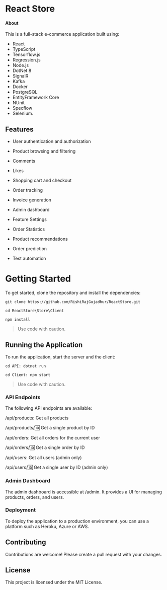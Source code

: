 # React Store

#### About

This is a full-stack e-commerce application built using: 
+ React
+ TypeScript 
+ Tensorflow.js 
+ Regression.js 
+ Node.js 
+ DotNet 8
+ SignalR 
+ Kafka 
+ Docker
+ PostgreSQL 
+ EntityFramework Core 
+ NUnit 
+ Specflow 
+ Selenium.

## Features

+ User authentication and authorization

+  Product browsing and filtering

+  Comments

+  Likes

+  Shopping cart and checkout

+  Order tracking

+  Invoice generation

+  Admin dashboard

+  Feature Settings

+  Order Statistics

+  Product recommendations

+  Order prediction
  
+  Test automation
 

# Getting Started

To get started, clone the repository and install the dependencies:

```git clone https://github.com/RishiRajGujadhur/ReactStore.git```

```cd ReactStore\Store\Client```

```npm install```

>Use code with caution.

## Running the Application

To run the application, start the server and the client:

```cd API: dotnet run```

```cd Client: npm start```

>Use code with caution.

### API Endpoints

The following API endpoints are available:

/api/products: Get all products

/api/products/:id: Get a single product by ID

/api/orders: Get all orders for the current user

/api/orders/:id: Get a single order by ID

/api/users: Get all users (admin only)

/api/users/:id: Get a single user by ID (admin only)

### Admin Dashboard

The admin dashboard is accessible at /admin. It provides a UI for managing products, orders, and users.

### Deployment

To deploy the application to a production environment, you can use a platform such as Heroku, Azure or AWS.

## Contributing

Contributions are welcome! Please create a pull request with your changes.

## License

This project is licensed under the MIT License.
